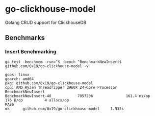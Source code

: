 # go-clickhouse-model
Golang CRUD support for ClickhouseDB


## Benchmarks

### Insert Benchmarking
```
go test -benchmem -run=^$ -bench ^BenchmarkNewInsert$ github.com/0x19/go-clickhouse-model -v

goos: linux
goarch: amd64
pkg: github.com/0x19/go-clickhouse-model
cpu: AMD Ryzen Threadripper 3960X 24-Core Processor 
BenchmarkNewInsert
BenchmarkNewInsert-48            7057206               161.4 ns/op           176 B/op          4 allocs/op
PASS
ok      github.com/0x19/go-clickhouse-model     1.335s
```